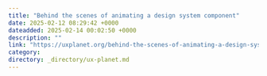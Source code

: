 ```yaml
---
title: "Behind the scenes of animating a design system component"
date: 2025-02-12 08:29:42 +0000
dateadded: 2025-02-14 00:02:50 +0000
description: ""
link: "https://uxplanet.org/behind-the-scenes-of-animating-a-design-system-component-60b77290ba08?source=rss----819cc2aaeee0---4"
category:
directory: _directory/ux-planet.md
---
```

